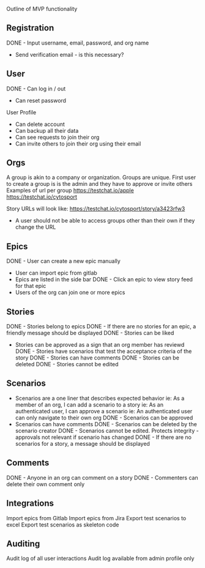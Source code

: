 Outline of MVP functionality

Registration
----
DONE - Input username, email, password, and org name
- Send verification email - is this necessary?

User
----
DONE - Can log in / out
- Can reset password

User Profile
- Can delete account
- Can backup all their data
- Can see requests to join their org
- Can invite others to join their org using their email

Orgs
----
A group is akin to a company or organization. Groups are unique. First user to create a group is
is the admin and they have to approve or invite others
Examples of url per group
https://testchat.io/apple
https://testchat.io/cytosport 

Story URLs will look like:
https://testchat.io/cytosport/story/a3423rfw3

- A user should not be able to access groups other than their own if they change the URL

Epics
----
DONE - User can create a new epic manually
- User can import epic from gitlab
- Epics are listed in the side bar
DONE - Click an epic to view story feed for that epic
- Users of the org can join one or more epics

Stories
----
DONE - Stories belong to epics
DONE - If there are no stories for an epic, a friendly message should be displayed
DONE - Stories can be liked 
- Stories can be approved as a sign that an org member has reviewd
DONE - Stories have scenarios that test the acceptance criteria of the story
DONE - Stories can have comments
DONE - Stories can be deleted
DONE - Stories cannot be edited 

Scenarios
---
- Scenarios are a one liner that describes expected behavior
ie: As a member of an org, I can add a scenario to a story
ie: As an authenticated user, I can approve a scenario
ie: An authenticated user can only navigate to their own org
DONE - Scenarios can be approved
- Scenarios can have comments
DONE - Scenarios can be deleted by the scenario creator
DONE - Scenarios cannot be edited. Protects integrity - approvals not relevant if scenario has changed
DONE - If there are no scenarios for a story, a message should be displayed

Comments
---
DONE - Anyone in an org can comment on a story
DONE - Commenters can delete their own comment only


Integrations
----
Import epics from Gitlab
Import epics from Jira
Export test scenarios to excel 
Export test scenarios as skeleton code

Auditing
-----
Audit log of all user interactions
Audit log available from admin profile only
